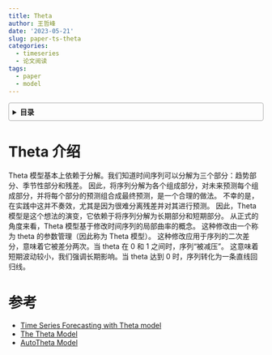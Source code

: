 ```yaml
---
title: Theta
author: 王哲峰
date: '2023-05-21'
slug: paper-ts-theta
categories:
  - timeseries
  - 论文阅读
tags:
  - paper
  - model
---
```


<style>
details {
    border: 1px solid #aaa;
    border-radius: 4px;
    padding: .5em .5em 0;
}
summary {
    font-weight: bold;
    margin: -.5em -.5em 0;
    padding: .5em;
}
details[open] {
    padding: .5em;
}
details[open] summary {
    border-bottom: 1px solid #aaa;
    margin-bottom: .5em;
}
img {
    pointer-events: none;
}
</style>

<details><summary>目录</summary><p>

- [论文简介](#论文简介)
- [历史研究和瓶颈](#历史研究和瓶颈)
- [论文贡献](#论文贡献)
- [问题定义](#问题定义)
- [模型定义](#模型定义)
- [实验结果](#实验结果)
- [总结](#总结)
- [参考](#参考)
</p></details><p></p>

# Theta 介绍

Theta 模型基本上依赖于分解。我们知道时间序列可以分解为三个部分：趋势部分、季节性部分和残差。
因此，将序列分解为各个组成部分，对未来预测每个组成部分，并将每个部分的预测组合成最终预测，是一个合理的做法。
不幸的是，在实践中这并不奏效，尤其是因为很难分离残差并对其进行预测。
因此，Theta 模型是这个想法的演变，它依赖于将序列分解为长期部分和短期部分。
从正式的角度来看，Theta 模型基于修改时间序列的局部曲率的概念。
这种修改由一个称为 theta 的参数管理（因此称为 Theta 模型）。
这种修改应用于序列的二次差分，意味着它被差分两次。当 theta 在 0 和 1 之间时，序列“被减压”。
这意味着短期波动较小，我们强调长期影响。当 theta 达到 0 时，序列转化为一条直线回归线。




# 参考

* [Time Series Forecasting with Theta model](https://www.kaggle.com/code/kkhandekar/time-series-forecasting-with-theta-model)
* [The Theta Model](https://www.statsmodels.org/dev/examples/notebooks/generated/theta-model.html)
* [AutoTheta Model](https://nixtlaverse.nixtla.io/statsforecast/docs/models/autotheta.html#optimised-and-standard-theta-models)